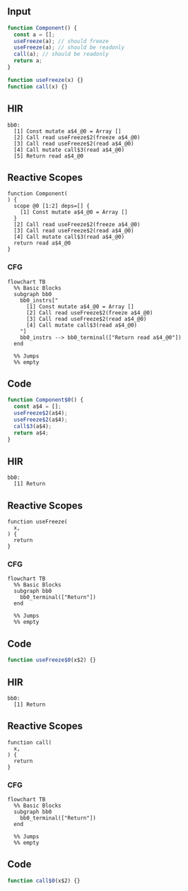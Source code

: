 
## Input

```javascript
function Component() {
  const a = [];
  useFreeze(a); // should freeze
  useFreeze(a); // should be readonly
  call(a); // should be readonly
  return a;
}

function useFreeze(x) {}
function call(x) {}

```

## HIR

```
bb0:
  [1] Const mutate a$4_@0 = Array []
  [2] Call read useFreeze$2(freeze a$4_@0)
  [3] Call read useFreeze$2(read a$4_@0)
  [4] Call mutate call$3(read a$4_@0)
  [5] Return read a$4_@0

```

## Reactive Scopes

```
function Component(
) {
  scope @0 [1:2] deps=[] {
    [1] Const mutate a$4_@0 = Array []
  }
  [2] Call read useFreeze$2(freeze a$4_@0)
  [3] Call read useFreeze$2(read a$4_@0)
  [4] Call mutate call$3(read a$4_@0)
  return read a$4_@0
}

```

### CFG

```mermaid
flowchart TB
  %% Basic Blocks
  subgraph bb0
    bb0_instrs["
      [1] Const mutate a$4_@0 = Array []
      [2] Call read useFreeze$2(freeze a$4_@0)
      [3] Call read useFreeze$2(read a$4_@0)
      [4] Call mutate call$3(read a$4_@0)
    "]
    bb0_instrs --> bb0_terminal(["Return read a$4_@0"])
  end

  %% Jumps
  %% empty
```

## Code

```javascript
function Component$0() {
  const a$4 = [];
  useFreeze$2(a$4);
  useFreeze$2(a$4);
  call$3(a$4);
  return a$4;
}

```
## HIR

```
bb0:
  [1] Return

```

## Reactive Scopes

```
function useFreeze(
  x,
) {
  return
}

```

### CFG

```mermaid
flowchart TB
  %% Basic Blocks
  subgraph bb0
    bb0_terminal(["Return"])
  end

  %% Jumps
  %% empty
```

## Code

```javascript
function useFreeze$0(x$2) {}

```
## HIR

```
bb0:
  [1] Return

```

## Reactive Scopes

```
function call(
  x,
) {
  return
}

```

### CFG

```mermaid
flowchart TB
  %% Basic Blocks
  subgraph bb0
    bb0_terminal(["Return"])
  end

  %% Jumps
  %% empty
```

## Code

```javascript
function call$0(x$2) {}

```
      